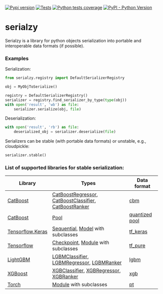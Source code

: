 [![Pypi version](https://img.shields.io/pypi/v/serialzy)](https://pypi.org/project/serialzy/)
[![Tests](https://github.com/lambdazy/serialzy/actions/workflows/tests.yaml/badge.svg)](https://github.com/lambda-zy/lzy/actions/workflows/tests.yaml)
[![Python tests coverage](https://gist.githubusercontent.com/mrMakaronka/74a3e00f914bb55c0f3582a7d48e3bcd/raw/main-coverage.svg)](https://github.com/lambdazy/lzy/tree/master/pylzy/tests)
[![PyPI - Python Version](https://img.shields.io/pypi/pyversions/serialzy.svg)](https://pypi.org/project/serialzy/)

# serialzy

Serialzy is a library for python objects serialization into portable and interoperable data formats (if possible).

### Examples

Serialization:

```python
from serialzy.registry import DefaultSerializerRegistry

obj = MyObjToSerialize()

registry = DefaultSerializerRegistry()
serializer = registry.find_serializer_by_type(type(obj))
with open('result', 'wb') as file:
    serializer.serialize(obj, file)
```

Deserialization:

```python
with open('result', 'rb') as file:
    deserialized_obj = serializer.deserialize(file)
```

Serializers can be stable (with portable data formats) or unstable, e.g., cloudpickle:

```python
serializer.stable()
```

### List of supported libraries for stable serialization:

| Library                                     | Types                                                                                                                                                                                                                                                                                                                | Data format                                                                                                   | 
|---------------------------------------------|----------------------------------------------------------------------------------------------------------------------------------------------------------------------------------------------------------------------------------------------------------------------------------------------------------------------|---------------------------------------------------------------------------------------------------------------|
| [CatBoost](https://catboost.ai)             | [CatBoostRegressor](https://catboost.ai/en/docs/concepts/python-reference_catboostregressor), [CatBoostClassifier](https://catboost.ai/en/docs/concepts/python-reference_catboostclassifier), [CatBoostRanker](https://catboost.ai/en/docs/concepts/python-reference_catboostranker)                                 | [cbm](https://catboost.ai/en/docs/concepts/python-reference_catboost_save_model)                              |
| [CatBoost](https://catboost.ai)             | [Pool](https://catboost.ai/en/docs/concepts/python-reference_pool)                                                                                                                                                                                                                                                   | [quantized pool](https://catboost.ai/en/docs/concepts/python-reference_pool_save)                             |
| [Tensorflow.Keras](https://keras.io)        | [Sequential](https://keras.io/guides/sequential_model/), [Model](https://keras.io/api/models/model/) with subclasses                                                                                                                                                                                                 | [tf_keras](https://keras.io/api/models/model_saving_apis/)                                                    |
| [Tensorflow](https://www.tensorflow.org)    | [Checkpoint](https://www.tensorflow.org/api_docs/python/tf/train/Checkpoint), [Module](https://www.tensorflow.org/api_docs/python/tf/Module) with subclasses                                                                                                                                                         | [tf_pure](https://www.tensorflow.org/api_docs/python/tf/saved_model)                                          |
| [LightGBM](https://lightgbm.readthedocs.io) | [LGBMClassifier](https://lightgbm.readthedocs.io/en/v3.3.2/pythonapi/lightgbm.LGBMClassifier.html), [LGBMRegressor](https://lightgbm.readthedocs.io/en/v3.3.2/pythonapi/lightgbm.LGBMRegressor.html), [LGBMRanker](https://lightgbm.readthedocs.io/en/v3.3.2/pythonapi/lightgbm.LGBMRanker.html)                     | [lgbm](https://lightgbm.readthedocs.io/en/v3.3.2/pythonapi/lightgbm.Booster.html#lightgbm.Booster.save_model) |
| [XGBoost](https://lightgbm.readthedocs.io)  | [XGBClassifier](https://xgboost.readthedocs.io/en/latest/python/python_api.html#module-xgboost.sklearn), [XGBRegressor](https://xgboost.readthedocs.io/en/latest/python/python_api.html#module-xgboost.sklearn), [XGBRanker](https://xgboost.readthedocs.io/en/latest/python/python_api.html#module-xgboost.sklearn) | [xgb](https://xgboost.readthedocs.io/en/latest/python/python_intro.html#training)                             |
| [Torch](https://pytorch.org)                | [Module](https://pytorch.org/docs/stable/notes/modules.html) with subclasses                                                                                                                                                                                                                                         | [pt](https://pytorch.org/docs/stable/generated/torch.jit.save.html#torch.jit.save)                            |
